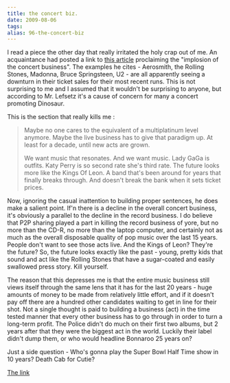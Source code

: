 ```yaml
---
title: the concert biz.
date: 2009-08-06
tags: 
alias: 96-the-concert-biz
---
```


I read a piece the other day that really irritated the holy crap out of me. An acquaintance had posted a link to [this article](http://lefsetz.com/wordpress/index.php/archives/2009/08/02/the-concert-business/) proclaiming the "implosion of the concert business". The examples he cites - Aerosmith, the Rolling Stones, Madonna, Bruce Springsteen, U2 - are all apparently seeing a downturn in their ticket sales for their most recent runs. This is not surprising to me and I assumed that it wouldn't be surprising to anyone, but according to Mr. Lefsetz it's a cause of concern for many a concert promoting Dinosaur. 

This is the section that really kills me :


> Maybe no one cares to the equivalent of a multiplatinum level anymore. Maybe the live business has to give that paradigm up. At least for a decade, until new acts are grown.
> 
> We want music that resonates. And we want music. Lady GaGa is outfits. Katy Perry is so second rate she's third rate. The future looks more like the Kings Of Leon. A band that's been around for years that finally breaks through. And doesn't break the bank when it sets ticket prices.



Now, ignoring the casual inattention to building proper sentences, he does make a salient point. If'n there is a decline in the overall concert business, it's obviously a parallel to the decline in the record business. I do believe that P2P sharing played a part in killing the record business of yore, but no more than the CD-R, no more than the laptop computer, and certainly not as much as the overall disposable quality of pop music over the last 15 years. People don't want to see those acts live. And the Kings of Leon? They're the future? So, the future looks exactly like the past - young, pretty kids that sound and act like the Rolling Stones that have a sugar-coated and easily swallowed press story. Kill yourself.

The reason that this depresses me is that the entire music business still views itself through the same lens that it has for the last 20 years - huge amounts of money to be made from relatively little effort, and if it doesn't pay off there are a hundred other candidates waiting to get in line for their shot. Not a single thought is paid to building a business (act) in the time tested manner that every other business has to go through in order to turn a long-term profit. The Police didn't do much on their first two albums, but 2 years after that they were the biggest act in the world. Luckily their label didn't dump them, or who would headline Bonnaroo 25 years on?


Just a side question - Who's gonna play the Super Bowl Half Time show in 10 years? Death Cab for Cutie?




[The link](http://lefsetz.com/wordpress/index.php/archives/2009/08/02/the-concert-business/)